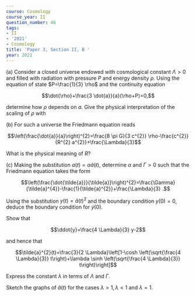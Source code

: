 ```yaml
---
course: Cosmology
course_year: II
question_number: 46
tags:
- II
- '2021'
- Cosmology
title: 'Paper 3, Section II, B '
year: 2021
---
```




(a) Consider a closed universe endowed with cosmological constant $\Lambda>0$ and filled with radiation with pressure $P$ and energy density $\rho$. Using the equation of state $P=\frac{1}{3} \rho$ and the continuity equation

$$\dot{\rho}+\frac{3 \dot{a}}{a}(\rho+P)=0,$$

determine how $\rho$ depends on $a$. Give the physical interpretation of the scaling of $\rho$ with

(b) For such a universe the Friedmann equation reads

$$\left(\frac{\dot{a}}{a}\right)^{2}=\frac{8 \pi G}{3 c^{2}} \rho-\frac{c^{2}}{R^{2} a^{2}}+\frac{\Lambda}{3}$$

What is the physical meaning of $R ?$

(c) Making the substitution $a(t)=\alpha \tilde{a}(t)$, determine $\alpha$ and $\Gamma>0$ such that the Friedmann equation takes the form

$$\left(\frac{\dot{\tilde{a}}}{\tilde{a}}\right)^{2}=\frac{\Gamma}{\tilde{a}^{4}}-\frac{1}{\tilde{a}^{2}}+\frac{\Lambda}{3} .$$

Using the substitution $y(t)=\tilde{a}(t)^{2}$ and the boundary condition $y(0)=0$, deduce the boundary condition for $\dot{y}(0)$.

Show that

$$\ddot{y}=\frac{4 \Lambda}{3} y-2$$

and hence that

$$\tilde{a}^{2}(t)=\frac{3}{2 \Lambda}\left[1-\cosh \left(\sqrt{\frac{4 \Lambda}{3}} t\right)+\lambda \sinh \left(\sqrt{\frac{4 \Lambda}{3}} t\right)\right]$$

Express the constant $\lambda$ in terms of $\Lambda$ and $\Gamma$.

Sketch the graphs of $\tilde{a}(t)$ for the cases $\lambda>1, \lambda<1$ and $\lambda=1$.